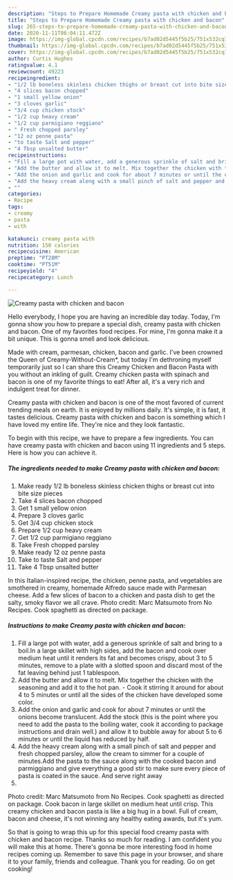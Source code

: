 ```yaml
---
description: "Steps to Prepare Homemade Creamy pasta with chicken and bacon"
title: "Steps to Prepare Homemade Creamy pasta with chicken and bacon"
slug: 265-steps-to-prepare-homemade-creamy-pasta-with-chicken-and-bacon
date: 2020-11-11T06:04:11.472Z
image: https://img-global.cpcdn.com/recipes/b7ad02d5445f5b25/751x532cq70/creamy-pasta-with-chicken-and-bacon-recipe-main-photo.jpg
thumbnail: https://img-global.cpcdn.com/recipes/b7ad02d5445f5b25/751x532cq70/creamy-pasta-with-chicken-and-bacon-recipe-main-photo.jpg
cover: https://img-global.cpcdn.com/recipes/b7ad02d5445f5b25/751x532cq70/creamy-pasta-with-chicken-and-bacon-recipe-main-photo.jpg
author: Curtis Hughes
ratingvalue: 4.1
reviewcount: 49223
recipeingredient:
- "1/2 lb boneless skinless chicken thighs or breast cut into bite size pieces"
- "4 slices bacon chopped"
- "1 small yellow onion"
- "3 cloves garlic"
- "3/4 cup chicken stock"
- "1/2 cup heavy cream"
- "1/2 cup parmigiano reggiano"
- " Fresh chopped parsley"
- "12 oz penne pasta"
- "to taste Salt and pepper"
- "4 Tbsp unsalted butter"
recipeinstructions:
- "Fill a large pot with water, add a generous sprinkle of salt and bring to a boil.In a large skillet with high sides, add the bacon and cook over medium heat until it renders its fat and becomes crispy, about 3 to 5 minutes, remove to a plate with a slotted spoon and discard most of the fat leaving behind just 1 tablespoon."
- "Add the butter and allow it to melt. Mix together the chicken with the seasoning and add it to the hot pan. Cook it stirring it around for about 4 to 5 minutes or until all the sides of the chicken have developed some color."
- "Add the onion and garlic and cook for about 7 minutes or until the onions become translucent. Add the stock (this is the point where you need to add the pasta to the boiling water, cook it according to package instructions and drain well.) and allow it to bubble away for about 5 to 6 minutes or until the liquid has reduced by half."
- "Add the heavy cream along with a small pinch of salt and pepper and fresh chopped parsley, allow the cream to simmer for a couple of minutes.Add the pasta to the sauce along with the cooked bacon and parmiggiano and give everything a good stir to make sure every piece of pasta is coated in the sauce. And serve right away"
- ""
categories:
- Recipe
tags:
- creamy
- pasta
- with

katakunci: creamy pasta with 
nutrition: 150 calories
recipecuisine: American
preptime: "PT28M"
cooktime: "PT51M"
recipeyield: "4"
recipecategory: Lunch

---
```



![Creamy pasta with chicken and bacon](https://img-global.cpcdn.com/recipes/b7ad02d5445f5b25/751x532cq70/creamy-pasta-with-chicken-and-bacon-recipe-main-photo.jpg)

Hello everybody, I hope you are having an incredible day today. Today, I'm gonna show you how to prepare a special dish, creamy pasta with chicken and bacon. One of my favorites food recipes. For mine, I'm gonna make it a bit unique. This is gonna smell and look delicious.

Made with cream, parmesan, chicken, bacon and garlic. I&#39;ve been crowned the Queen of Creamy-Without-Cream*, but today I&#39;m dethroning myself temporarily just so I can share this Creamy Chicken and Bacon Pasta with you without an inkling of guilt. Creamy chicken pasta with spinach and bacon is one of my favorite things to eat! After all, it&#39;s a very rich and indulgent treat for dinner.

Creamy pasta with chicken and bacon is one of the most favored of current trending meals on earth. It is enjoyed by millions daily. It's simple, it is fast, it tastes delicious. Creamy pasta with chicken and bacon is something which I have loved my entire life. They're nice and they look fantastic.


To begin with this recipe, we have to prepare a few ingredients. You can have creamy pasta with chicken and bacon using 11 ingredients and 5 steps. Here is how you can achieve it.

<!--inarticleads1-->

##### The ingredients needed to make Creamy pasta with chicken and bacon:

1. Make ready 1/2 lb boneless skinless chicken thighs or breast cut into bite size pieces
1. Take 4 slices bacon chopped
1. Get 1 small yellow onion
1. Prepare 3 cloves garlic
1. Get 3/4 cup chicken stock
1. Prepare 1/2 cup heavy cream
1. Get 1/2 cup parmigiano reggiano
1. Take  Fresh chopped parsley
1. Make ready 12 oz penne pasta
1. Take to taste Salt and pepper
1. Take 4 Tbsp unsalted butter


In this Italian-inspired recipe, the chicken, penne pasta, and vegetables are smothered in creamy, homemade Alfredo sauce made with Parmesan cheese. Add a few slices of bacon to a chicken and pasta dish to get the salty, smoky flavor we all crave. Photo credit: Marc Matsumoto from No Recipes. Cook spaghetti as directed on package. 

<!--inarticleads2-->

##### Instructions to make Creamy pasta with chicken and bacon:

1. Fill a large pot with water, add a generous sprinkle of salt and bring to a boil.In a large skillet with high sides, add the bacon and cook over medium heat until it renders its fat and becomes crispy, about 3 to 5 minutes, remove to a plate with a slotted spoon and discard most of the fat leaving behind just 1 tablespoon.
1. Add the butter and allow it to melt. Mix together the chicken with the seasoning and add it to the hot pan. - Cook it stirring it around for about 4 to 5 minutes or until all the sides of the chicken have developed some color.
1. Add the onion and garlic and cook for about 7 minutes or until the onions become translucent. Add the stock (this is the point where you need to add the pasta to the boiling water, cook it according to package instructions and drain well.) and allow it to bubble away for about 5 to 6 minutes or until the liquid has reduced by half.
1. Add the heavy cream along with a small pinch of salt and pepper and fresh chopped parsley, allow the cream to simmer for a couple of minutes.Add the pasta to the sauce along with the cooked bacon and parmiggiano and give everything a good stir to make sure every piece of pasta is coated in the sauce. And serve right away
1. 


Photo credit: Marc Matsumoto from No Recipes. Cook spaghetti as directed on package. Cook bacon in large skillet on medium heat until crisp. This creamy chicken and bacon pasta is like a big hug in a bowl. Full of cream, bacon and cheese, it&#39;s not winning any healthy eating awards, but it&#39;s yum. 

So that is going to wrap this up for this special food creamy pasta with chicken and bacon recipe. Thanks so much for reading. I am confident you will make this at home. There's gonna be more interesting food in home recipes coming up. Remember to save this page in your browser, and share it to your family, friends and colleague. Thank you for reading. Go on get cooking!
